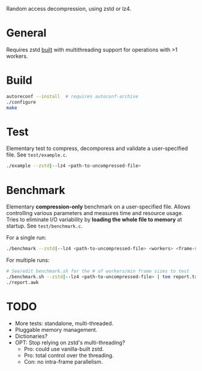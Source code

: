Random access decompression, using zstd or lz4.

# General

Requires zstd
[built](https://github.com/facebook/zstd/tree/v1.5.0/lib#multithreading-support)
with multithreading support for operations with >1 workers.

# Build

```sh
autoreconf --install  # requires autoconf-archive
./configure
make
```

# Test

Elementary test to compress, decomporess and validate a user-specified file. See
`test/example.c`.

```sh
./example --zstd|--lz4 <path-to-uncompressed-file>
```

# Benchmark

Elementary **compression-only** benchmark on a user-specified file. Allows
controlling various parameters and measures time and resource usage. Tries to
eliminate I/O variability by **loading the whole file to memory** at startup.
See `test/benchmark.c`.

For a single run:

```sh
./benchmark --zstd|--lz4 <path-to-uncompressed-file> <workers> <frame-size>
```

For multiple runs:

```sh
# See/edit benchmark.sh for the # of workers/min frame sizes to test
./benchmark.sh --zstd|--lz4 <path-to-uncompressed-file> | tee report.txt
./report.awk
```

# TODO

- More tests: standalone, multi-threaded.
- Pluggable memory management.
- Dictionaries?
- OPT: Stop relying on zstd's multi-threading?
  - Pro: could use vanilla-built zstd.
  - Pro: total control over the threading.
  - Con: no intra-frame parallelism.
